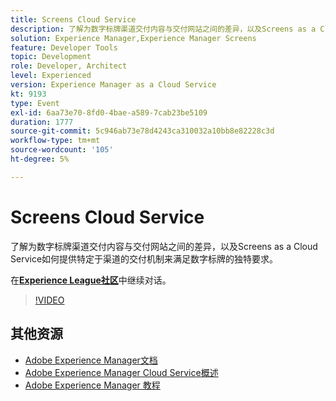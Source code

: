 ```yaml
---
title: Screens Cloud Service
description: 了解为数字标牌渠道交付内容与交付网站之间的差异，以及Screens as a Cloud Service如何提供特定于渠道的交付机制来满足数字标牌的独特要求。
solution: Experience Manager,Experience Manager Screens
feature: Developer Tools
topic: Development
role: Developer, Architect
level: Experienced
version: Experience Manager as a Cloud Service
kt: 9193
type: Event
exl-id: 6aa73e70-8fd0-4bae-a589-7cab23be5109
duration: 1777
source-git-commit: 5c946ab73e78d4243ca310032a10bb8e82228c3d
workflow-type: tm+mt
source-wordcount: '105'
ht-degree: 5%

---
```


# Screens Cloud Service

了解为数字标牌渠道交付内容与交付网站之间的差异，以及Screens as a Cloud Service如何提供特定于渠道的交付机制来满足数字标牌的独特要求。

在&#x200B;**[Experience League社区](https://adobe.ly/3umX8Be)**&#x200B;中继续对话。

>[!VIDEO](https://video.tv.adobe.com/v/337885/?quality=12&learn=on&hidetitle=true)

## 其他资源

- [Adobe Experience Manager文档](https://experienceleague.adobe.com/docs/experience-manager-cloud-service.html?lang=zh-Hans)
- [Adobe Experience Manager Cloud Service概述](https://experienceleague.adobe.com/docs/experience-manager-cloud-service/overview/home.html?lang=zh-Hans)
- [Adobe Experience Manager 教程](https://experienceleague.adobe.com/docs/experience-manager-tutorials.html?lang=zh-Hans)
